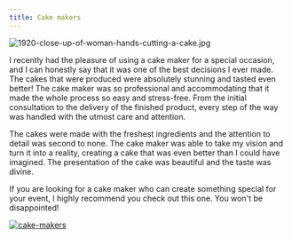 ```yaml
---
title: Cake makers
---
```


![1920-close-up-of-woman-hands-cutting-a-cake.jpg](/1920-close-up-of-woman-hands-cutting-a-cake.jpg)

I recently had the pleasure of using a cake maker for a special occasion, and I can honestly say that it was one of the best decisions I ever made. The cakes that were produced were absolutely stunning and tasted even better! The cake maker was so professional and accommodating that it made the whole process so easy and stress-free. From the initial consultation to the delivery of the finished product, every step of the way was handled with the utmost care and attention. 

The cakes were made with the freshest ingredients and the attention to detail was second to none. The cake maker was able to take my vision and turn it into a reality, creating a cake that was even better than I could have imagined. The presentation of the cake was beautiful and the taste was divine. 

If you are looking for a cake maker who can create something special for your event, I highly recommend you check out this one. You won't be disappointed!

[![cake-makers](<https://dabuttonfactory.com/button.png?t=CHECK+SERVICE&f=Noto+Sans-Bold&ts=26&tc=fff&hp=45&vp=20&c=11&bgt=unicolored&bgc=4bd42f>)](<https://www.bark.com/?a_aid=5d2d0e83cdc3>)